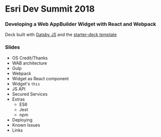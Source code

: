 # Esri Dev Summit 2018
### Developing a Web AppBuilder Widget with React and Webpack

Deck built with [Gatsby JS](https://www.gatsbyjs.org/) and the [starter-deck template](https://github.com/fabe/gatsby-starter-deck)

### Slides
- OS Credit/Thanks
- WAB architecture
- Gulp
- Webpack
- Widget as React component
- Widget's `this`
- JS API
- Secured Services
- Extras
  - ES6
  - Jest
  - npm
- Deploying
- Known Issues
- Links
